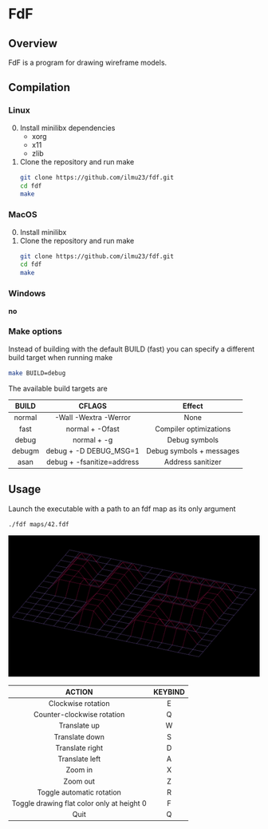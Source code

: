 # FdF

## Overview

FdF is a program for drawing wireframe models.

## Compilation

### Linux

0. Install minilibx dependencies
    - xorg
    - x11
    - zlib
1. Clone the repository and run make
    ```bash
    git clone https://github.com/ilmu23/fdf.git
    cd fdf
    make
    ```

### MacOS

0. Install minilibx
1. Clone the repository and run make
    ```bash
    git clone https://github.com/ilmu23/fdf.git
    cd fdf
    make
    ```

### Windows

**no**

### Make options

Instead of building with the default BUILD (fast) you can 
specify a different build target when running make

```bash
make BUILD=debug
```

The available build targets are

BUILD   | CFLAGS                        | Effect
| :---: | :---:                         | :---:
normal  | -Wall -Wextra -Werror         | None
fast    | normal + -Ofast               | Compiler optimizations
debug   | normal + -g                   | Debug symbols
debugm  | debug + -D DEBUG_MSG=1        | Debug symbols + messages
asan    | debug + -fsanitize=address    | Address sanitizer

## Usage

Launch the executable with a path to an fdf map as
its only argument

```bash
./fdf maps/42.fdf
```

![42.fdf](https://github.com/ilmu23/fdf/raw/master/img/42.png)

ACTION                                      | KEYBIND
| :---:                                     | :---:
Clockwise rotation                          | E
Counter-clockwise rotation                  | Q
Translate up                                | W
Translate down                              | S
Translate right                             | D
Translate left                              | A
Zoom in                                     | X
Zoom out                                    | Z
Toggle automatic rotation                   | R
Toggle drawing flat color only at height 0  | F
Quit                                        | Q

